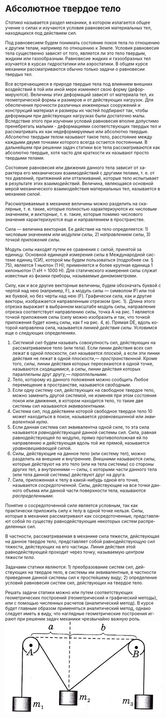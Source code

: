  # Абсолютное твердое тело
*Статика* называется раздел механики, в котором излагается общее учение о силах и изучаются условия равновесия материальных тел, находящихся под действием сил.

Под равновесием будем понимать состояние покоя тела по отно­шению к другим телам, например по отношению к Земле. Условия равновесия тела существенно зависят от того, является ли это тело твердым, жидким или газообразным. Равновесие жидких и газообразных тел изучается в курсах гидростатики или аэростатики. В об­щем курсе механики рассматриваются обычно только задачи о рав­новесии твердых тел.

Все встречающиеся в природе твердые тела под влиянием внеш­них воздействий в той или иной мере изменяют свою форму (дефор­мируются). Величины этих деформаций зависят от материала тел, их геометрической формы и размеров и от действующих нагрузок. Для обеспечения прочности различных инженерных сооружений и конструкций материал и размеры их частей подбирают так, чтобы деформации при действующих нагрузках были достаточно малы. Вследствие этого при изучении условий равновесия вполне допусти­мо пренебрегать малыми - деформациями соответствующих твердых тел и рассматривать их как недеформируемые или абсолютно твер­дые. *Абсолютно твердым* телом называют такое тело, расстояние между каждыми двумя точками которого всегда остается постоян­ным. В дальнейшем при решении задач статики все тела рассматри­ваются как абсолютно твердые, хотя часто для краткости их назы­вают просто твердыми телами. 

Состояние равновесия или движения данного тела зависит от ха­рактера его механических взаимодействий с другими телами, т. е. от тех давлений, притяжений или отталкиваний, которые тело испы­тывает в результате этих взаимодействий. Величина, являющаяся основной мерой механического взаимодействия материальных тел, называется в механике *силой*. 

Рассматриваемые в механике величины можно разделить на ска­лярные, т. е. такие, которые полностью характеризуются их число­вым значением, и *векторные*, т. е. такие, которые помимо числового значения характеризуются еще и направлением в пространстве. 

Сила — величина векторная. Ее действие на тело определяется: 1) *числовым* значением или *модулем силы*, 2) *направлением силы*, 3) *точкой приложения силы*.

Модуль силы находят путем ее сравнения с силой, принятой за единицу. Основной единицей измерения силы в Международной сис­теме единиц (СИ), которой мы будем пользоваться (подробнее см. § 75), является 1 ньютон (1 Н); применяется и более крупная еди­ница 1 килоньютон (1 кН = 1000 Н). Для статического измерения силы служат известные из физики приборы, называемые *динамомет­рами*. 

Силу, как и все другие векторные величины, будем обозначать буквой с чертой над нею (например, F), а модуль силы — символом lFl или той же буквой, но без черты над нею (F). Графически сила, как и другие векторы, изображается направленным отрезком (рис. 1). Длина этого отрезка выражает в выбранном масштабе мо­дуль силы, направление отрезка соответствует направлению силы, точка А на рис. 1 является точкой приложения силы (силу можно изобразить и так, что точкой приложения будет конец силы, как f на рис. 4, в). Прямая DE, вдоль ко­торой направлена сила, называется *ли­нией действия силы*. Условимся еще о следующих определениях.
1. *Системой сил* будем называть сово­купность сил, действующих на рассмат­риваемое тело (или тела). Если линии действия всех сил лежат в одной плоскости, сил называется *плоской*, а если эти линии действия не лежат в одной плоскости,— *пространствен­ной*. Кроме того, силы, линии действия которых пересекаются в од­ной точке, называются *сходящимися*, а силы, линии действия кото­рых параллельны друг другу,— *параллельными*.
2. Тело, которому из данного положения можно сообщить Любое перемещение в пространстве, называется *свободным*.
3. Если одну систему сил, действующих на свободное твердое тело, можно заменить другой системой, не изменяя при этом состоя­ния покоя или движения, в котором находится тело, то такие две системы сил называются *эквивалентными*.
4. Система сил, под действием которой свободное твердое тело 10 может находиться в покое, называется *уравновешенной* или *экви­валентной нулю*.
5. Если данная система сил эквивалентна одной силе, то эта сила называется *равнодействующей* данной системы сил. Сила, равная равнодействующей по модулю, прямо противопо­ложная ей по направлению и действующая вдоль той же прямой, на­зывается *уравновешивающей* силой.
6. Силы, действующие на данное тело (или систему тел), можно разделить на внешние и внутренние. *Внешними* называются силы, которые действуют на это тело (или на тела системы) со стороны дру­гих тел, а *внутренними* — силы, с которыми части данного тела (или тела данной системы) действуют друг на друга.
7. Сила, приложенная к телу в какой-нибудь одной его точке, называется *сосредоточенной*. Силы, действующие на все точки дан­ного объема или данной части поверхности тела, называются *распре­деленными*.

Понятие о сосредоточенной силе является условным, так как практически приложить силу к телу в одной точке нельзя. Силы, которые в механике рассматривают как сосредоточенные, представля­ют собой по существу равнодействующие некоторых систем распре­деленных сил.

В частности, рассматриваемая в механике сила тяжести, дейст­вующая на данное твердое тело, представляет собой равнодейст­вующую сил тяжести, действующих на его частицы. Линия действия этой равнодействующей проходит через точку, называемую *центром тяжести тела*.

Задачами статики являются: 1) преобразование систем сил, дей­ствующих на твердое тело, в системы им эквивалентные, в частно­сти приведение данной системы сил к простейшему виду; 2) опреде­ление условий равновесия систем сил, действующих на твердое тело. 

Решать задачи статики можно или путем соответствующих геометрических построений (геометрический и графический методы), или с помощью численных расчетов (аналитический метод). В курсе будет главным образом применяться аналитический метод, однако следует иметь в виду, что наглядные геометрические построения иг­рают при решении задач механики чрезвычайно важную роль.
![](img/statik.png)